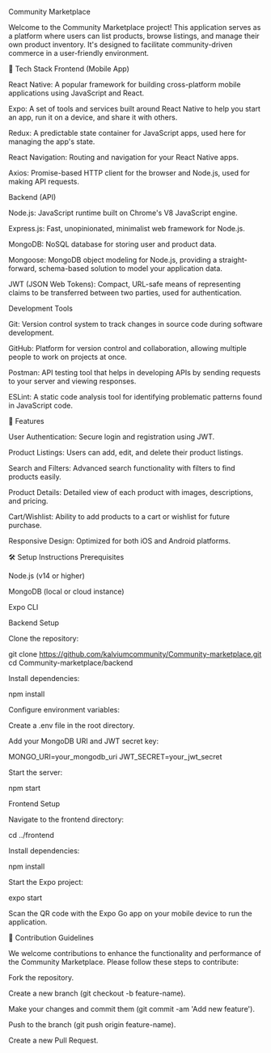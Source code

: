 Community Marketplace

Welcome to the Community Marketplace project! This application serves as a platform where users can list products, browse listings, and manage their own product inventory. It's designed to facilitate community-driven commerce in a user-friendly environment.

📱 Tech Stack
Frontend (Mobile App)

React Native: A popular framework for building cross-platform mobile applications using JavaScript and React.

Expo: A set of tools and services built around React Native to help you start an app, run it on a device, and share it with others.

Redux: A predictable state container for JavaScript apps, used here for managing the app's state.

React Navigation: Routing and navigation for your React Native apps.

Axios: Promise-based HTTP client for the browser and Node.js, used for making API requests.

Backend (API)

Node.js: JavaScript runtime built on Chrome's V8 JavaScript engine.

Express.js: Fast, unopinionated, minimalist web framework for Node.js.

MongoDB: NoSQL database for storing user and product data.

Mongoose: MongoDB object modeling for Node.js, providing a straight-forward, schema-based solution to model your application data.

JWT (JSON Web Tokens): Compact, URL-safe means of representing claims to be transferred between two parties, used for authentication.

Development Tools

Git: Version control system to track changes in source code during software development.

GitHub: Platform for version control and collaboration, allowing multiple people to work on projects at once.

Postman: API testing tool that helps in developing APIs by sending requests to your server and viewing responses.

ESLint: A static code analysis tool for identifying problematic patterns found in JavaScript code.

🚀 Features

User Authentication: Secure login and registration using JWT.

Product Listings: Users can add, edit, and delete their product listings.

Search and Filters: Advanced search functionality with filters to find products easily.

Product Details: Detailed view of each product with images, descriptions, and pricing.

Cart/Wishlist: Ability to add products to a cart or wishlist for future purchase.

Responsive Design: Optimized for both iOS and Android platforms.

🛠️ Setup Instructions
Prerequisites

Node.js (v14 or higher)

MongoDB (local or cloud instance)

Expo CLI

Backend Setup

Clone the repository:

git clone https://github.com/kalviumcommunity/Community-marketplace.git
cd Community-marketplace/backend


Install dependencies:

npm install


Configure environment variables:

Create a .env file in the root directory.

Add your MongoDB URI and JWT secret key:

MONGO_URI=your_mongodb_uri
JWT_SECRET=your_jwt_secret


Start the server:

npm start

Frontend Setup

Navigate to the frontend directory:

cd ../frontend


Install dependencies:

npm install


Start the Expo project:

expo start


Scan the QR code with the Expo Go app on your mobile device to run the application.

🤝 Contribution Guidelines

We welcome contributions to enhance the functionality and performance of the Community Marketplace. Please follow these steps to contribute:

Fork the repository.

Create a new branch (git checkout -b feature-name).

Make your changes and commit them (git commit -am 'Add new feature').

Push to the branch (git push origin feature-name).

Create a new Pull Request.
